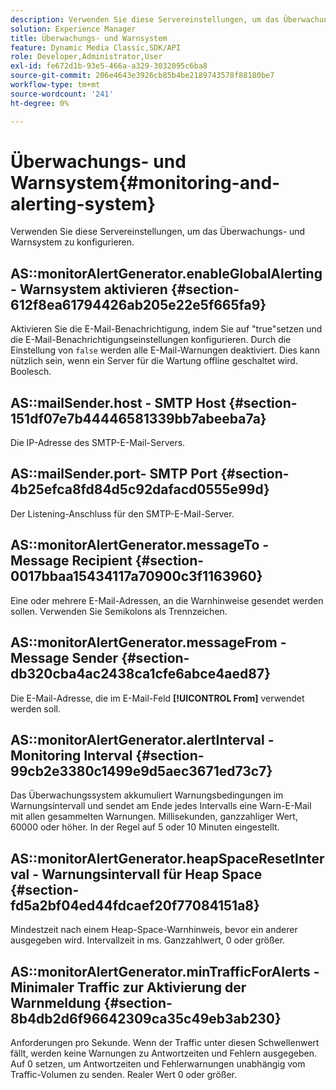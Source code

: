 ```yaml
---
description: Verwenden Sie diese Servereinstellungen, um das Überwachungs- und Warnsystem zu konfigurieren.
solution: Experience Manager
title: Überwachungs- und Warnsystem
feature: Dynamic Media Classic,SDK/API
role: Developer,Administrator,User
exl-id: fe672d1b-93e5-466a-a329-3032095c6ba8
source-git-commit: 206e4643e3926cb85b4be2189743578f88180be7
workflow-type: tm+mt
source-wordcount: '241'
ht-degree: 0%

---
```


# Überwachungs- und Warnsystem{#monitoring-and-alerting-system}

Verwenden Sie diese Servereinstellungen, um das Überwachungs- und Warnsystem zu konfigurieren.

## AS::monitorAlertGenerator.enableGlobalAlerting - Warnsystem aktivieren {#section-612f8ea61794426ab205e22e5f665fa9}

Aktivieren Sie die E-Mail-Benachrichtigung, indem Sie auf &quot;true&quot;setzen und die E-Mail-Benachrichtigungseinstellungen konfigurieren. Durch die Einstellung von `false` werden alle E-Mail-Warnungen deaktiviert. Dies kann nützlich sein, wenn ein Server für die Wartung offline geschaltet wird. Boolesch.

## AS::mailSender.host - SMTP Host {#section-151df07e7b44446581339bb7abeeba7a}

Die IP-Adresse des SMTP-E-Mail-Servers.

## AS::mailSender.port- SMTP Port {#section-4b25efca8fd84d5c92dafacd0555e99d}

Der Listening-Anschluss für den SMTP-E-Mail-Server.

## AS::monitorAlertGenerator.messageTo - Message Recipient {#section-0017bbaa15434117a70900c3f1163960}

Eine oder mehrere E-Mail-Adressen, an die Warnhinweise gesendet werden sollen. Verwenden Sie Semikolons als Trennzeichen.

## AS::monitorAlertGenerator.messageFrom - Message Sender {#section-db320cba4ac2438ca1cfe6abce4aed87}

Die E-Mail-Adresse, die im E-Mail-Feld **[!UICONTROL From]** verwendet werden soll.

## AS::monitorAlertGenerator.alertInterval - Monitoring Interval {#section-99cb2e3380c1499e9d5aec3671ed73c7}

Das Überwachungssystem akkumuliert Warnungsbedingungen im Warnungsintervall und sendet am Ende jedes Intervalls eine Warn-E-Mail mit allen gesammelten Warnungen. Millisekunden, ganzzahliger Wert, 60000 oder höher. In der Regel auf 5 oder 10 Minuten eingestellt.

## AS::monitorAlertGenerator.heapSpaceResetInterval - Warnungsintervall für Heap Space {#section-fd5a2bf04ed44fdcaef20f77084151a8}

Mindestzeit nach einem Heap-Space-Warnhinweis, bevor ein anderer ausgegeben wird. Intervallzeit in ms. Ganzzahlwert, 0 oder größer.

## AS::monitorAlertGenerator.minTrafficForAlerts - Minimaler Traffic zur Aktivierung der Warnmeldung {#section-8b4db2d6f96642309ca35c49eb3ab230}

Anforderungen pro Sekunde. Wenn der Traffic unter diesen Schwellenwert fällt, werden keine Warnungen zu Antwortzeiten und Fehlern ausgegeben. Auf 0 setzen, um Antwortzeiten und Fehlerwarnungen unabhängig vom Traffic-Volumen zu senden. Realer Wert 0 oder größer.
